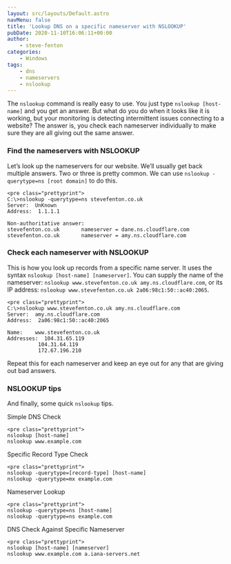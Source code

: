 ```yaml
---
layout: src/layouts/Default.astro
navMenu: false
title: 'Lookup DNS on a specific nameserver with NSLOOKUP'
pubDate: 2020-11-10T16:06:11+00:00
author:
    - steve-fenton
categories:
    - Windows
tags:
    - dns
    - nameservers
    - nslookup
---
```


The `nslookup` command is really easy to use. You just type `nslookup [host-name]` and you get an answer. But what do you do when it looks like it is working, but your monitoring is detecting intermittent issues connecting to a website? The answer is, you check each nameserver individually to make sure they are all giving out the same answer.

### Find the nameservers with NSLOOKUP

Let’s look up the nameservers for our website. We’ll usually get back multiple answers. Two or three is pretty common. We can use `nslookup -querytype=ns [root domain]` to do this.

```
<pre class="prettyprint">
C:\>nslookup -querytype=ns stevefenton.co.uk
Server:  UnKnown
Address:  1.1.1.1

Non-authoritative answer:
stevefenton.co.uk       nameserver = dane.ns.cloudflare.com
stevefenton.co.uk       nameserver = amy.ns.cloudflare.com
```
### Check each nameserver with NSLOOKUP

This is how you look up records from a specific name server. It uses the syntax `nslookup [host-name] [nameserver]`. You can supply the name of the nameserver: `nslookup www.stevefenton.co.uk amy.ns.cloudflare.com`, or its IP address: `nslookup www.stevefenton.co.uk 2a06:98c1:50::ac40:2065`.

```
<pre class="prettyprint">
C:\>nslookup www.stevefenton.co.uk amy.ns.cloudflare.com
Server:  amy.ns.cloudflare.com
Address:  2a06:98c1:50::ac40:2065

Name:    www.stevefenton.co.uk
Addresses:  104.31.65.119
          104.31.64.119
          172.67.196.210
```
Repeat this for each nameserver and keep an eye out for any that are giving out bad answers.

### NSLOOKUP tips

And finally, some quick `nslookup` tips.

Simple DNS Check

```
<pre class="prettyprint">
nslookup [host-name]
nslookup www.example.com
```
Specific Record Type Check

```
<pre class="prettyprint">
nslookup -querytype=[record-type] [host-name]
nslookup -querytype=mx example.com
```
Nameserver Lookup

```
<pre class="prettyprint">
nslookup -querytype=ns [host-name]
nslookup -querytype=ns example.com
```
DNS Check Against Specific Nameserver

```
<pre class="prettyprint">
nslookup [host-name] [nameserver]
nslookup www.example.com a.iana-servers.net
```